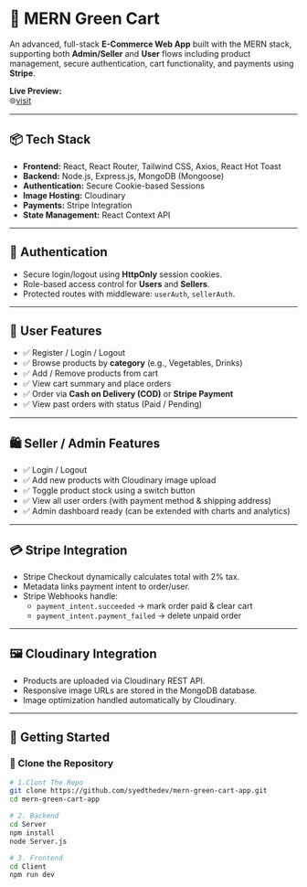 # 🛒 MERN Green Cart

An advanced, full-stack **E-Commerce Web App** built with the MERN stack, supporting both **Admin/Seller** and **User** flows including product management, secure authentication, cart functionality, and payments using **Stripe**.

**Live Preview:**  
🌐[visit](https://mern-green-cart-app-frontend.vercel.app)

---

## 📦 Tech Stack

- **Frontend:** React, React Router, Tailwind CSS, Axios, React Hot Toast
- **Backend:** Node.js, Express.js, MongoDB (Mongoose)
- **Authentication:** Secure Cookie-based Sessions
- **Image Hosting:** Cloudinary
- **Payments:** Stripe Integration
- **State Management:** React Context API

---

## 🔐 Authentication

- Secure login/logout using **HttpOnly** session cookies.
- Role-based access control for **Users** and **Sellers**.
- Protected routes with middleware: `userAuth`, `sellerAuth`.

---

## 👤 User Features

- ✅ Register / Login / Logout
- ✅ Browse products by **category** (e.g., Vegetables, Drinks)
- ✅ Add / Remove products from cart
- ✅ View cart summary and place orders
- ✅ Order via **Cash on Delivery (COD)** or **Stripe Payment**
- ✅ View past orders with status (Paid / Pending)

---

## 🛍️ Seller / Admin Features

- ✅ Login / Logout
- ✅ Add new products with Cloudinary image upload
- ✅ Toggle product stock using a switch button
- ✅ View all user orders (with payment method & shipping address)
- ✅ Admin dashboard ready (can be extended with charts and analytics)

---

## 💳 Stripe Integration

- Stripe Checkout dynamically calculates total with 2% tax.
- Metadata links payment intent to order/user.
- Stripe Webhooks handle:
  - `payment_intent.succeeded` → mark order paid & clear cart
  - `payment_intent.payment_failed` → delete unpaid order

---

## 🖼️ Cloudinary Integration

- Products are uploaded via Cloudinary REST API.
- Responsive image URLs are stored in the MongoDB database.
- Image optimization handled automatically by Cloudinary.

---

## 🚀 Getting Started

### 📁 Clone the Repository

```bash
# 1.Clont The Repo
git clone https://github.com/syedthedev/mern-green-cart-app.git
cd mern-green-cart-app

# 2. Backend
cd Server
npm install
node Server.js

# 3. Frontend
cd Client
npm run dev

